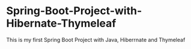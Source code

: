 # Spring-Boot-Project-with-Hibernate-Thymeleaf

This is my first Spring Boot Project with Java, Hiberrnate and Thymeleaf
